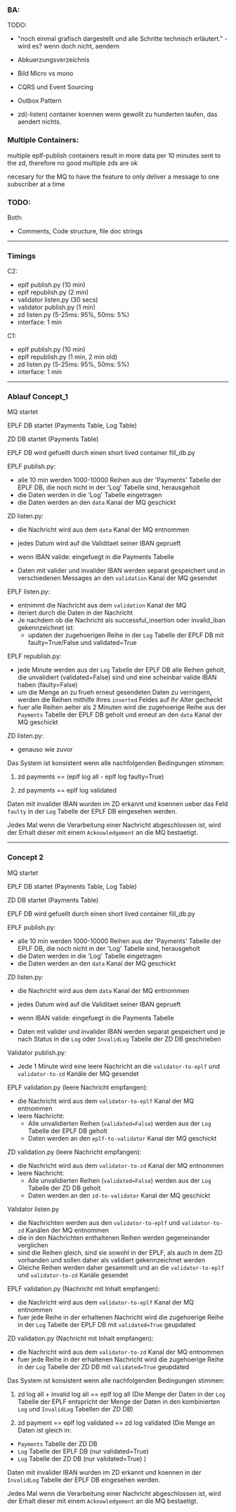 ### BA:

TODO:

- "noch einmal grafisch dargestellt und alle Schritte technisch erläutert." - wird es? wenn doch nicht, aendern

- Abkuerzungsverzeichnis

- Bild Micro vs mono

- CQRS und Event Sourcing
- Outbox Pattern


- zd(-listen) container koennen wenn gewollt zu hunderten laufen, das aendert nichts.



### Multiple Containers:

multiple eplf-publish containers result in more data per 10 minutes sent to the zd, therefore no good
multiple zds are ok

necesary for the MQ to have the feature to only deliver a message to one subscriber at a time



### TODO:


Both:
- Comments, Code structure, file doc strings


---


### Timings

C2:
- eplf publish.py (10 min)
- eplf republish.py (2 min)
- validator listen.py (30 secs)
- validator publish.py (1 min)
- zd listen.py (5-25ms: 95%, 50ms: 5%)
- interface: 1 min


C1:
- eplf publish.py (10 min)
- eplf republish.py (1 min, 2 min old)
- zd listen.py (5-25ms: 95%, 50ms: 5%)
- interface: 1 min





---


### Ablauf Concept_1

MQ startet

EPLF DB startet (Payments Table, Log Table)

ZD DB startet (Payments Table)

EPLF DB wird gefuellt durch einen short lived container fill_db.py


EPLF publish.py:
- alle 10 min werden 1000-10000 Reihen aus der 'Payments' Tabelle der EPLF DB, die noch nicht in der 'Log' Tabelle sind, herausgeholt
- die Daten werden in die 'Log' Tabelle eingetragen
- die Daten werden an den `data` Kanal der MQ geschickt


ZD listen.py:
- die Nachricht wird aus dem `data` Kanal der MQ entnommen
- jedes Datum wird auf die Validitaet seiner IBAN geprueft

- wenn IBAN valide: eingefuegt in die Payments Tabelle
- Daten mit valider und invalider IBAN werden separat gespeichert und in verschiedenen Messages an den `validation` Kanal der MQ gesendet


EPLF listen.py:
- entnimmt die Nachricht aus dem `validation` Kanal der MQ
- iteriert durch die Daten in der Nachricht
- Je nachdem ob die Nachricht als successful_insertion oder invalid_iban gekennzeichnet ist:
	- updaten der zugehoerigen Reihe in der `Log` Tabelle der EPLF DB mit faulty=True/False und validated=True


EPLF republish.py:
- jede Minute werden aus der `Log` Tabelle der EPLF DB alle Reihen geholt, die unvalidiert (validated=False) sind und eine scheinbar valide IBAN haben (faulty=False)
- um die Menge an zu frueh erneut gesendeten Daten zu verringern, werden die Reihen mithilfe ihres `inserted` Feldes auf ihr Alter gecheckt
- fuer alle Reihen aelter als 2 Minuten wird die zugehoerige Reihe aus der `Payments` Tabelle der EPLF DB geholt und erneut an den `data` Kanal der MQ geschickt


ZD listen.py:
- genauso wie zuvor


Das System ist konsistent wenn alle nachfolgenden Bedingungen stimmen:
1. zd payments == (eplf log all - eplf log faulty=True)

2. zd payments == eplf log validated


Daten mit invalider IBAN wurden im ZD erkannt und koennen ueber das Feld `faulty` in der `Log` Tabelle der EPLF DB eingesehen werden.

Jedes Mal wenn die Verarbeitung einer Nachricht abgeschlossen ist, wird der Erhalt dieser mit einem `Acknowledgement` an die MQ bestaetigt.



---



### Concept 2

MQ startet

EPLF DB startet (Payments Table, Log Table)

ZD DB startet (Payments Table)

EPLF DB wird gefuellt durch einen short lived container fill_db.py


EPLF publish.py:
- alle 10 min werden 1000-10000 Reihen aus der 'Payments' Tabelle der EPLF DB, die noch nicht in der 'Log' Tabelle sind, herausgeholt
- die Daten werden in die 'Log' Tabelle eingetragen
- die Daten werden an den `data` Kanal der MQ geschickt



ZD listen.py:
- die Nachricht wird aus dem `data` Kanal der MQ entnommen
- jedes Datum wird auf die Validitaet seiner IBAN geprueft

- wenn IBAN valide: eingefuegt in die Payments Tabelle
- Daten mit valider und invalider IBAN werden separat gespeichert und je nach Status in die `Log` oder `InvalidLog` Tabelle der ZD DB geschrieben


Validator publish.py:
- Jede 1 Minute wird eine leere Nachricht an die `validator-to-eplf` und `validator-to-zd` Kanäle der MQ gesendet


EPLF validation.py (leere Nachricht empfangen):
- die Nachricht wird aus dem `validator-to-eplf` Kanal der MQ entnommen
- leere Nachricht:
	- Alle unvalidierten Reihen (`validated=False`) werden aus der `Log` Tabelle der EPLF DB geholt
	- Daten werden an den `eplf-to-validator` Kanal der MQ geschickt


ZD validation.py (leere Nachricht empfangen):
- die Nachricht wird aus dem `validator-to-zd` Kanal der MQ entnommen
- leere Nachricht:
	- Alle unvalidierten Reihen (`validated=False`) werden aus der `Log` Tabelle der ZD DB geholt
	- Daten werden an den `zd-to-validator` Kanal der MQ geschickt


Validator listen.py
- die Nachrichten werden aus den `validator-to-eplf` und `validator-to-zd` Kanälen der MQ entnommen
- die in den Nachrichten enthaltenen Reihen werden gegeneinander verglichen
- sind die Reihen gleich, sind sie sowohl in der EPLF, als auch in dem ZD vorhanden und sollen daher als validiert gekennzeichnet werden
- Gleiche Reihen werden daher gesammelt und an die `validator-to-eplf` und `validator-to-zd` Kanäle gesendet


EPLF validation.py (Nachricht mit Inhalt empfangen):
- die Nachricht wird aus dem `validator-to-eplf` Kanal der MQ entnommen
- fuer jede Reihe in der erhaltenen Nachricht wird die zugehoerige Reihe in der `Log` Tabelle der EPLF DB mit `validated=True` geupdated


ZD validation.py (Nachricht mit Inhalt empfangen):
- die Nachricht wird aus dem `validator-to-zd` Kanal der MQ entnommen
- fuer jede Reihe in der erhaltenen Nachricht wird die zugehoerige Reihe in der `Log` Tabelle der ZD DB mit `validated=True` geupdated


Das System ist konsistent wenn alle nachfolgenden Bedingungen stimmen:
1. zd log all + invalid log all == eplf log all
(Die Menge der Daten in der `Log` Tabelle der EPLF entspricht der Menge der Daten in den kombinierten `Log` und `InvalidLog` Tabellen der ZD DB)

2. zd payment == eplf log validated == zd log validated
(Die Menge an Daten ist gleich in:
- `Payments` Tabelle der ZD DB
- `Log` Tabelle der EPLF DB (nur validated=True)
- `Log` Tabelle der ZD DB (nur validated=True)
)

Daten mit invalider IBAN wurden im ZD erkannt und koennen in der `InvalidLog` Tabelle der EPLF DB eingesehen werden.

Jedes Mal wenn die Verarbeitung einer Nachricht abgeschlossen ist, wird der Erhalt dieser mit einem `Acknowledgement` an die MQ bestaetigt.

